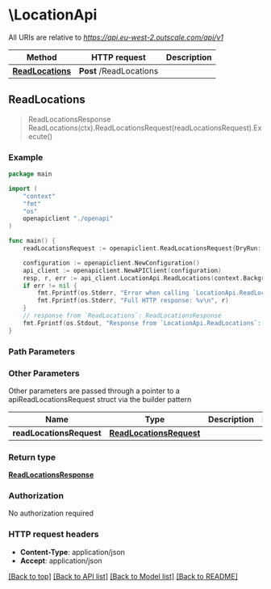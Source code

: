 # \LocationApi

All URIs are relative to *https://api.eu-west-2.outscale.com/api/v1*

Method | HTTP request | Description
------------- | ------------- | -------------
[**ReadLocations**](LocationApi.md#ReadLocations) | **Post** /ReadLocations | 



## ReadLocations

> ReadLocationsResponse ReadLocations(ctx).ReadLocationsRequest(readLocationsRequest).Execute()



### Example

```go
package main

import (
    "context"
    "fmt"
    "os"
    openapiclient "./openapi"
)

func main() {
    readLocationsRequest := openapiclient.ReadLocationsRequest{DryRun: false} // ReadLocationsRequest |  (optional)

    configuration := openapiclient.NewConfiguration()
    api_client := openapiclient.NewAPIClient(configuration)
    resp, r, err := api_client.LocationApi.ReadLocations(context.Background()).ReadLocationsRequest(readLocationsRequest).Execute()
    if err != nil {
        fmt.Fprintf(os.Stderr, "Error when calling `LocationApi.ReadLocations``: %v\n", err)
        fmt.Fprintf(os.Stderr, "Full HTTP response: %v\n", r)
    }
    // response from `ReadLocations`: ReadLocationsResponse
    fmt.Fprintf(os.Stdout, "Response from `LocationApi.ReadLocations`: %v\n", resp)
}
```

### Path Parameters



### Other Parameters

Other parameters are passed through a pointer to a apiReadLocationsRequest struct via the builder pattern


Name | Type | Description  | Notes
------------- | ------------- | ------------- | -------------
 **readLocationsRequest** | [**ReadLocationsRequest**](ReadLocationsRequest.md) |  | 

### Return type

[**ReadLocationsResponse**](ReadLocationsResponse.md)

### Authorization

No authorization required

### HTTP request headers

- **Content-Type**: application/json
- **Accept**: application/json

[[Back to top]](#) [[Back to API list]](../README.md#documentation-for-api-endpoints)
[[Back to Model list]](../README.md#documentation-for-models)
[[Back to README]](../README.md)

